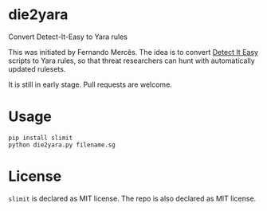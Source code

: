 # die2yara
Convert Detect-It-Easy to Yara rules

This was initiated by Fernando Mercês. The idea is to convert [Detect It Easy](https://github.com/horsicq/Detect-It-Easy) scripts to Yara rules, so that threat researchers can hunt with automatically updated rulesets.

It is still in early stage. Pull requests are welcome.


# Usage
```
pip install slimit
python die2yara.py filename.sg
```


# License
`slimit` is declared as MIT license.
The repo is also declared as MIT license.
